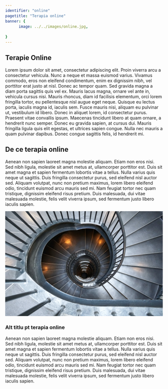 ```yaml
---
identifier: "online"
pagetitle: "Terapia online"
banner: {
      image: ../../images/online.jpg,
     
}
---
```


## Terapie Online

Lorem ipsum dolor sit amet, consectetur adipiscing elit. Proin viverra arcu a consectetur vehicula. Nunc a neque et massa euismod varius. Vivamus commodo, eros non eleifend condimentum, enim ex dignissim nibh, vel porttitor erat justo at nisl. Donec ac tempor quam. Sed gravida magna a diam porta sagittis quis vel ex. Mauris lacus magna, ornare vel ante in, vehicula cursus nisi. Mauris rhoncus, diam id facilisis elementum, orci lorem fringilla tortor, eu pellentesque nisl augue eget neque. Quisque eu lectus porta, iaculis magna id, iaculis sem. Fusce mauris nisi, aliquam eu pulvinar ut, vestibulum id libero. Donec in aliquet lorem, id consectetur purus. Praesent vitae convallis ipsum. Maecenas tincidunt libero at quam ornare, a hendrerit nunc semper. Donec eu gravida sapien, at cursus dui. Mauris fringilla ligula quis elit egestas, et ultrices sapien congue. Nulla nec mauris a quam pulvinar dapibus. Donec congue sagittis felis, id hendrerit mi.

## De ce terapia online
Aenean non sapien laoreet magna molestie aliquam. Etiam non eros nisi. Sed nibh ligula, molestie sit amet metus at, ullamcorper porttitor est. Duis sit amet magna et sapien fermentum lobortis vitae a tellus. Nulla varius quis neque ut sagittis. Duis fringilla consectetur purus, sed eleifend nisl auctor sed. Aliquam volutpat, nunc non pretium maximus, lorem libero eleifend odio, tincidunt euismod arcu mauris sed mi. Nam feugiat tortor nec quam tristique, dignissim eleifend risus pretium. Duis malesuada, dui vitae malesuada molestie, felis velit viverra ipsum, sed fermentum justo libero iaculis sapien.

![Terapia online e misto](../../images/banner.jpg)

### Alt titlu pt terapia online
Aenean non sapien laoreet magna molestie aliquam. Etiam non eros nisi. Sed nibh ligula, molestie sit amet metus at, ullamcorper porttitor est. Duis sit amet magna et sapien fermentum lobortis vitae a tellus. Nulla varius quis neque ut sagittis. Duis fringilla consectetur purus, sed eleifend nisl auctor sed. Aliquam volutpat, nunc non pretium maximus, lorem libero eleifend odio, tincidunt euismod arcu mauris sed mi. Nam feugiat tortor nec quam tristique, dignissim eleifend risus pretium. Duis malesuada, dui vitae malesuada molestie, felis velit viverra ipsum, sed fermentum justo libero iaculis sapien.